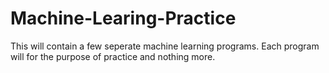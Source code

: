 # Machine-Learing-Practice
This will contain a few seperate machine learning programs. Each program will for the purpose of practice and nothing more.